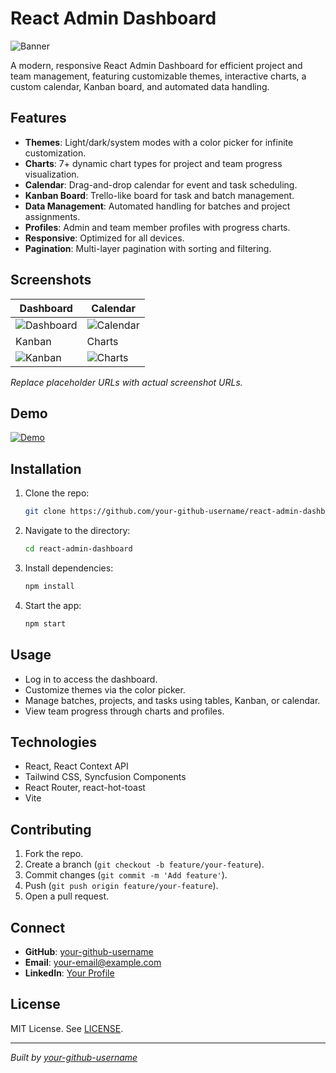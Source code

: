 # React Admin Dashboard

![Banner](https://via.placeholder.com/1200x400.png?text=React+Admin+Dashboard) <!-- Replace with actual banner URL -->

A modern, responsive React Admin Dashboard for efficient project and team management, featuring customizable themes, interactive charts, a custom calendar, Kanban board, and automated data handling.

## Features
- **Themes**: Light/dark/system modes with a color picker for infinite customization.
- **Charts**: 7+ dynamic chart types for project and team progress visualization.
- **Calendar**: Drag-and-drop calendar for event and task scheduling.
- **Kanban Board**: Trello-like board for task and batch management.
- **Data Management**: Automated handling for batches and project assignments.
- **Profiles**: Admin and team member profiles with progress charts.
- **Responsive**: Optimized for all devices.
- **Pagination**: Multi-layer pagination with sorting and filtering.

## Screenshots
| Dashboard | Calendar |
|-----------|----------|
| ![Dashboard](https://via.placeholder.com/400x300.png?text=Dashboard) | ![Calendar](https://via.placeholder.com/400x300.png?text=Calendar) |
| Kanban | Charts |
| ![Kanban](https://via.placeholder.com/400x300.png?text=Kanban) | ![Charts](https://via.placeholder.com/400x300.png?text=Charts) |

*Replace placeholder URLs with actual screenshot URLs.*

## Demo
[![Demo](https://img.shields.io/badge/Demo-Live-blue?style=for-the-badge)](https://your-demo-link.com) <!-- Replace with actual demo link -->

## Installation
1. Clone the repo:
   ```bash
   git clone https://github.com/your-github-username/react-admin-dashboard.git
   ```
2. Navigate to the directory:
   ```bash
   cd react-admin-dashboard
   ```
3. Install dependencies:
   ```bash
   npm install
   ```
4. Start the app:
   ```bash
   npm start
   ```

## Usage
- Log in to access the dashboard.
- Customize themes via the color picker.
- Manage batches, projects, and tasks using tables, Kanban, or calendar.
- View team progress through charts and profiles.

## Technologies
- React, React Context API
- Tailwind CSS, Syncfusion Components
- React Router, react-hot-toast
- Vite

## Contributing
1. Fork the repo.
2. Create a branch (`git checkout -b feature/your-feature`).
3. Commit changes (`git commit -m 'Add feature'`).
4. Push (`git push origin feature/your-feature`).
5. Open a pull request.

## Connect
- **GitHub**: [your-github-username](https://github.com/your-github-username) <!-- Replace with your GitHub profile -->
- **Email**: your-email@example.com <!-- Replace with your email -->
- **LinkedIn**: [Your Profile](https://linkedin.com/in/your-linkedin) <!-- Replace with your LinkedIn -->

## License
MIT License. See [LICENSE](LICENSE).

---

*Built by [your-github-username](https://github.com/targter)*
